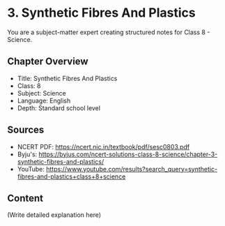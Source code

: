 # 3. Synthetic Fibres And Plastics

You are a subject-matter expert creating structured notes for Class 8 - Science.

## Chapter Overview
- Title: Synthetic Fibres And Plastics
- Class: 8
- Subject: Science
- Language: English
- Depth: Standard school level

## Sources
- NCERT PDF: https://ncert.nic.in/textbook/pdf/sesc0803.pdf
- Byju's: https://byjus.com/ncert-solutions-class-8-science/chapter-3-synthetic-fibres-and-plastics/
- YouTube: https://www.youtube.com/results?search_query=synthetic-fibres-and-plastics+class+8+science

## Content
(Write detailed explanation here)
